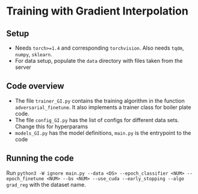 # Training with Gradient Interpolation

## Setup
* Needs `torch>=1.4` and corresponding `torchvision`. Also needs `tqdm`, `numpy`, `sklearn`. 
* For data setup, populate the `data` directory with files taken from the server

## Code overview
* The file `trainer_GI.py` contains the training algorithm in the function `adversarial_finetune`. It also implements a trainer class for boiler plate code.
* The file `config_GI.py` has the list of configs for different data sets. Change this for hyperparams
* `models_GI.py` has the model definitions, `main.py` is the entrypoint to the code

## Running the code
Run `python3 -W ignore main.py --data <DS> --epoch_classifier <NUM> --epoch_finetune <NUM> --bs <NUM> --use_cuda --early_stopping --algo grad_reg` with the dataset name. 
